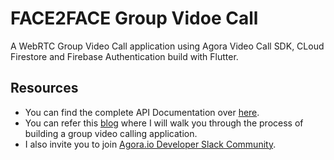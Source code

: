 # FACE2FACE Group Vidoe Call

A WebRTC Group Video Call application using Agora Video Call SDK, CLoud Firestore and Firebase Authentication build with Flutter.

## Resources

- You can find the complete API Documentation over [here](https://docs.agora.io/en/Video/API%20Reference/flutter/index.html).
- You can refer this [blog](https://meherdeept.medium.com/group-video-calling-using-agoras-flutter-sdk-53abbef1bb55) where I will walk you through the process of building a group video calling application.
- I also invite you to join [Agora.io Developer Slack Community](https://agoraio.slack.com/). 